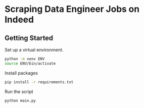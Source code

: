 # Scraping Data Engineer Jobs on Indeed

## Getting Started

Set up a virtual environment.

```sh
python -m venv ENV
source ENV/bin/activate
```

Install packages

```sh
pip install -r requirements.txt
```

Run the script

```sh
python main.py
```

